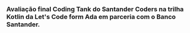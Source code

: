 ### Avaliação final Coding Tank do Santander Coders na trilha Kotlin da Let's Code form Ada em parceria com o Banco Santander.
